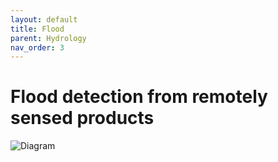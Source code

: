 ```yaml
---
layout: default
title: Flood
parent: Hydrology
nav_order: 3
---
```


# Flood detection from remotely sensed products

![Diagram](https://app.diagrams.net/?lightbox=1&highlight=0000ff&edit=_blank&layers=1&nav=1&title=Flood%20detection#R5Vlbc9o4FP41zCQPZPAFA48E2nSm09ndZjttH4Ut25rIliuLYPbX79HFd7PQLIRmmodEOpKOrO87F%2Blk5KyS4oGjLP7EAkxH9iQoRs56ZNuWa3vwR0r2WjKbTbQg4iQwk2rBI%2FkHG2E5bUsCnLcmCsaoIFlb6LM0xb5oyRDnbNeeFjLa3jVDEe4JHn1E%2B9KvJBCxls7tWS3%2FgEkUlztb3kKPJKicbE6Sxyhgu4bIeTdyVpwxoVtJscJUglfiote9PzBafRjHqThlwerzXysSfpx8n31czMlD%2BkWIT2Oj5RnRrTnwyPYo6LsPGaiFrxZ7A4X3Y8vKgXGuiFrCBMvLinoQWpH8%2B54yFmQUkRSm4EJgpSzAAjgiTAp3BPCxJ4%2FLz%2BWO8Ol6U63CoFbtb3O2TQMsTzOB4V1MBH7MkC9Hd2B8IItFQqFnVaufMRe4OAiYVdEA9otZggXfwxSzYGqIM5ZrzU1%2FV9uBVZIbN2zAMzJkTC%2BqNNfsQMMQ9BNkOT2yVgQpgCW4iN7BbyBk3kMOMBBteBAlUQptH7DAHAQSKQJmvzQDCQkCufyeY%2BAabZQqiXvGSCrUyab3o%2Bla6toKpu3hXMi7bht6d9ZHfjKAvH0p5N3%2F7ybukJvcI%2F8p95GQHEBgiwHsGCIUSaOfdwrrVZyism5Djb24tldML8TNuhGsWChTTIxSSBZvhBhvwGdelRfvIC95pqLWC1PLV6S9JcCZzCAVG1rrr5k73Kt7yexSXkLCEAMqAKVxE0zxM9J%2B8zY85frkzAfI6YCE02Apr7MyZ1OU58Rv4wJn5%2Ftvxr5V57vs3E3L7rpoDq73pqc3wkHvFtxBE7IT4hEWxwJxH%2FUGqtMBUEsZxxSs5rn9GUNImx3%2BlPeQmlRr1slLVoesnG25j82q5jW5o8h2Otc%2Bp6NI49BTpIivjv1yW1icwRYKIr412g1LgF5tCLKzb1rFRe1HE3D8LXLUztxr2pk9P5OdOV0760aXC9tZ%2Bd2%2FoaF5Jxra7KoBrZul3JcGNKutyFm8sqGdocYwePVY%2BgpeVfsRAAa0Ell%2FekOvp%2BvXFCz7tw0Dp%2BYb6wCnrxMH3HMlnOm1E06%2FfPVA2QbJhe3Kx5Wd1O083irnO1Z%2B6t4Uz%2Bekx%2BpPOrz9HatHWCZI0kY1l0FSvbk3asZGIJICotCX58Z3kSwdJqggCclRo%2BbhoUTim27yTAfe%2F36%2Fb5D%2FFCm6xj6jjOvozaPNjT2F1wHAA%2BefdNq3%2FcjeyQ9G17o50dE%2F%2FbUbLHYYp2MVqRRmnKDG81QokELGsf5S6NyEslqNg1vJnZLUB5HDKUsbMzJSYCo13%2Fwh8q1cQqO7W%2FUFk4SkEkKdgVrYPaAtBE6FW4DTnAgJfEiEkHPV2hVneT6W0Y5l%2B4MJ7EC547R0168D57DbE14ZgOGgsuQbEko7otPrxUP%2B2a6%2BnMFFPbvjom7fRaubetNFZxdz0X4ZEiwMPOnXj2%2FOAHjnim%2FQrf%2FDpTNJ%2FX9C592%2F)

